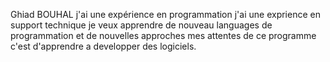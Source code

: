 Ghiad BOUHAL
j'ai une expérience en programmation 
j'ai une exprience en support technique 
je veux apprendre de nouveau languages de programmation et de nouvelles approches
mes attentes de ce programme c'est d'apprendre a developper des logiciels.